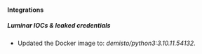 #### Integrations
##### Luminar IOCs & leaked credentials
- Updated the Docker image to: *demisto/python3:3.10.11.54132*.
